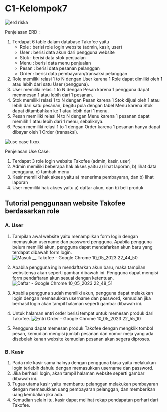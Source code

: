 # C1-Kelompok7
![erd riska](https://github.com/FinalProject-Web/C1-Kelompok7/assets/120191981/6ee9cb48-ce7f-49cc-8b3e-6ffc63376966)

Penjelasan ERD :
1. Terdapat 6 table dalam database Takofee yaitu
   - Role : berisi role login website (admin, kasir, user)
   - User : berisi data akun dari pengguna website
   - Stok : berisi data stok penjualan 
   - Menu : berisi data menu penjualan
   - Pesan : berisi data pesanan pelanggan
   - Order : berisi data pembayaran/transaksi pelanggan
2. Role memiliki relasi 1 to N dengan User karena 1 Role dapat dimiliki oleh 1 atau lebih dari satu User (pengguna).
3. User memiliki relasi 1 to N dengan Pesan karena 1 pengguna dapat memmesan 1 atau lebih dari 1 pesanan.
4. Stok memiliki relasi 1 to N dengan Pesan karena 1 Stok dijual oleh 1 atau lebih dari satu pesanan, begitu pula dengan tabel Menu karena Stok dapat ditambahkan ke 1 atau lebih dari 1 menu.
5. Pesan memiliki relasi N to N dengan Menu karena 1 pesanan dapat memilih 1 atau lebih dari 1 menu, sebaliknya.
6. Pesan memiliki relasi 1 to 1 dengan Order karena 1 pesanan hanya dapat dibayar oleh 1 Order (transaksi).

![use case fixxx](https://github.com/FinalProject-Web/C1-Kelompok7/assets/120191981/e26b26f3-c933-42d4-8279-0b1a13ec62bc)

Penjelasan Use Case:
1. Terdapat 3 role login website Takofee (admin, kasir, user)
2. Admin memiliki beberapa hak akses yaitu a) lihat laporan, b) lihat data pengguna, c) tambah menu
3. Kasir memiliki hak akses yaitu a) menerima pembayaran, dan b) lihat laporan
4. User memiliki hak akses yaitu a) daftar akun, dan b) beli produk

## Tutorial penggunaan website Takofee berdasarkan role
### A. User
1. Tampilan awal website yaitu menampilkan form login dengan memasukan username dan password pengguna. Apabila pengguna belum memiliki akun, pengguna dapat mendafarkan akun baru yang terdapat dibawah form login.
![Masuk __ Takofee - Google Chrome 10_05_2023 22_44_50](https://github.com/FinalProject-Web/C1-Kelompok7/assets/120191981/d3c2e1e7-25da-442a-8de0-3e4098031cdd)

2. Apabila pengguna ingin mendaftarkan akun baru, maka tampilan websitenya akan seperti gambar dibawah ini. Pengguna dapat mengisi form pendaftaran akun sesuai dengan ketentuan.
![Daftar - Google Chrome 10_05_2023 22_48_51](https://github.com/FinalProject-Web/C1-Kelompok7/assets/120191981/bed62c33-b3fb-4c32-8d1b-186b81fb1f1d)

3. Apabila pengguna sudah memiliki akun, pengguna dapat melakukan login dengan memasukkan username dan password, kemudian jika berhasil login akan tampil halaman seperti gambar dibawah ini.

4. Untuk halaman entri order berisi tempat untuk memesan produk dari Takofee.
![Entri Order - Google Chrome 10_05_2023 22_55_10](https://github.com/FinalProject-Web/C1-Kelompok7/assets/120191981/31012fc8-c2df-4804-874e-4369df93f53f)

5. Pengguna dapat memesan produk Takofee dengan mengklik tombol pesan, kemudian mengisi jumlah pesanan dan nomor meja yang ada disebelah kanan website kemudian pesanan akan segera diproses.

### B. Kasir
1. Pada role kasir sama halnya dengan pengguna biasa yaitu melakukan login terlebih dahulu dengan memasukkan username dan password.
2. Jika berhasil login, akan tampil halaman website seperti gambar dibawah ini.
3. Tugas utama kasir yaitu membantu pelanggan melakukan pembayaran dengan memasukkan uang pembayaran pelanggan, dan memberikan uang kembalian jika ada.
4. Kemudian selain itu, kasir dapat melihat rekap pendapatan perhari dari Takofee.
